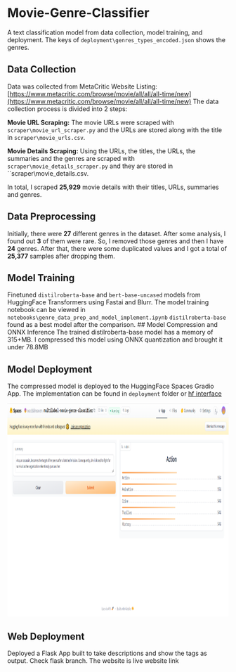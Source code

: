 # Movie-Genre-Classifier
A text classification model from data collection, model training, and deployment.
The keys of ``deployment\genres_types_encoded.json`` shows the genres.

## Data Collection
Data was collected from MetaCritic Website Listing: [https://www.metacritic.com/browse/movie/all/all/all-time/new](https://www.metacritic.com/browse/movie/all/all/all-time/new) 
The data collection process is divided into 2 steps:

**Movie URL Scraping:** The movie URLs were scraped with ``scraper\movie_url_scraper.py`` and the URLs are stored along with the title in ``scraper\movie_urls.csv``.

**Movie Details Scraping:** Using the URLs, the titles, the URLs, the summaries and the genres are scraped with ``scraper\movie_details_scraper.py`` and they are stored in ``scraper\movie_details.csv.

In total, I scraped **25,929** movie details with their titles, URLs, summaries and genres.

## Data Preprocessing
Initially, there were **27** different genres in the dataset. After some analysis, I found out **3** of them were rare. So, I removed those genres and then I have **24** genres. After that, there were some duplicated values and I got a total of **25,377** samples after dropping them.

## Model Training
Finetuned ``distilroberta-base`` and ``bert-base-uncased`` models from HuggingFace Transformers using Fastai and Blurr. The model training notebook can be viewed in ``notebooks\genre_data_prep_and_model_implement.ipynb`` 
``distilroberta-base`` found as a best model after the comparison. ## Model Compression and ONNX Inference
The trained distilroberta-base model has a memory of 315+MB. I compressed this model using ONNX quantization and brought it under 78.8MB

## Model Deployment
The compressed model is deployed to the HuggingFace Spaces Gradio App. The implementation can be found in ``deployment`` folder or [hf interface](https://huggingface.co/spaces/waddaheaven/multilabel-movie-genre-classifier)

<img src = "deployment/gradio_app.png" width="1200" height="485">

## Web Deployment
Deployed a Flask App built to take descriptions and show the tags as output. Check flask branch. The website is live website link
